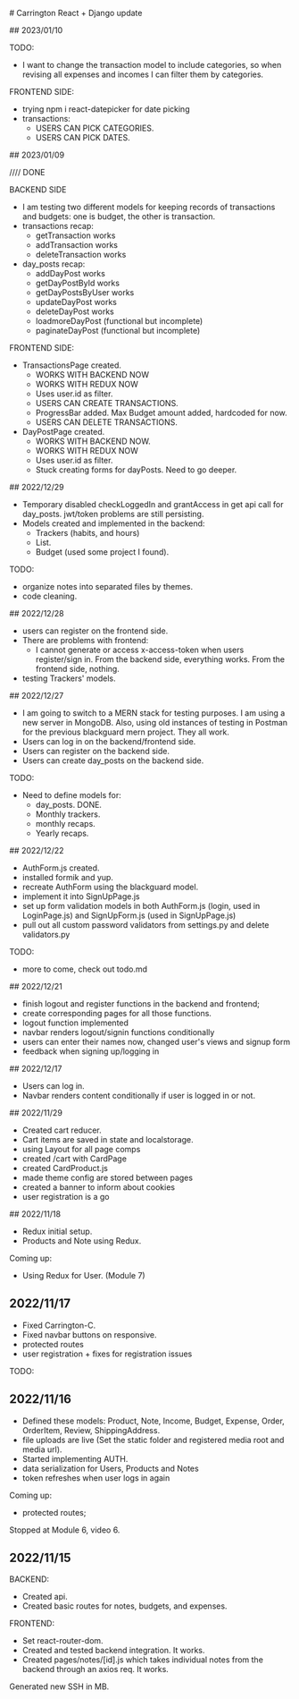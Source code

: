 # Carrington React + Django update

## 2023/01/10

TODO:

- I want to change the transaction model to include categories, so when revising all expenses and incomes I can filter them by categories.

FRONTEND SIDE:

- trying npm i react-datepicker for date picking
- transactions:
  - USERS CAN PICK CATEGORIES.
  - USERS CAN PICK DATES.

## 2023/01/09

//// DONE

BACKEND SIDE

- I am testing two different models for keeping records of transactions and budgets: one is budget, the other is transaction.
- transactions recap:
  - getTransaction works
  - addTransaction works
  - deleteTransaction works
- day_posts recap:
  - addDayPost works
  - getDayPostById works
  - getDayPostsByUser works
  - updateDayPost works
  - deleteDayPost works
  - loadmoreDayPost (functional but incomplete)
  - paginateDayPost (functional but incomplete)

FRONTEND SIDE:

- TransactionsPage created.
  - WORKS WITH BACKEND NOW
  - WORKS WITH REDUX NOW
  - Uses user.id as filter.
  - USERS CAN CREATE TRANSACTIONS.
  - ProgressBar added. Max Budget amount added, hardcoded for now.
  - USERS CAN DELETE TRANSACTIONS.
- DayPostPage created.
  - WORKS WITH BACKEND NOW.
  - WORKS WITH REDUX NOW
  - Uses user.id as filter.
  - Stuck creating forms for dayPosts. Need to go deeper.

## 2022/12/29

- Temporary disabled checkLoggedIn and grantAccess in get api call for day_posts. jwt/token problems are still persisting.
- Models created and implemented in the backend:
  - Trackers (habits, and hours)
  - List.
  - Budget (used some project I found).

TODO:

- organize notes into separated files by themes.
- code cleaning.

## 2022/12/28

- users can register on the frontend side.
- There are problems with frontend:
  - I cannot generate or access x-access-token when users register/sign in. From the backend side, everything works. From the frontend side, nothing.
- testing Trackers' models.

## 2022/12/27

- I am going to switch to a MERN stack for testing purposes. I am using a new server in MongoDB. Also, using old instances of testing in Postman for the previous blackguard mern project. They all work.
- Users can log in on the backend/frontend side.
- Users can register on the backend side.
- Users can create day_posts on the backend side.

TODO:

- Need to define models for:
  - day_posts. DONE.
  - Monthly trackers.
  - monthly recaps.
  - Yearly recaps.

## 2022/12/22

- AuthForm.js created.
- installed formik and yup.
- recreate AuthForm using the blackguard model.
- implement it into SignUpPage.js
- set up form validation models in both AuthForm.js (login, used in LoginPage.js) and SignUpForm.js (used in SignUpPage.js)
- pull out all custom password validators from settings.py and delete validators.py

TODO:

- more to come, check out todo.md

## 2022/12/21

- finish logout and register functions in the backend and frontend;
- create corresponding pages for all those functions.
- logout function implemented
- navbar renders logout/signin functions conditionally
- users can enter their names now, changed user's views and signup form
- feedback when signing up/logging in

## 2022/12/17

- Users can log in.
- Navbar renders content conditionally if user is logged in or not.

## 2022/11/29

- Created cart reducer.
- Cart items are saved in state and localstorage.
- using Layout for all page comps
- created /cart with CardPage
- created CardProduct.js
- made theme config are stored between pages
- created a banner to inform about cookies
- user registration is a go

## 2022/11/18

- Redux initial setup.
- Products and Note using Redux.

Coming up:

- Using Redux for User. (Module 7)

## 2022/11/17

- Fixed Carrington-C.
- Fixed navbar buttons on responsive.
- protected routes
- user registration + fixes for registration issues

TODO:

## 2022/11/16

- Defined these models: Product, Note, Income, Budget, Expense, Order, OrderItem, Review, ShippingAddress.
- file uploads are live (Set the static folder and registered media root and media url).
- Started implementing AUTH.
- data serialization for Users, Products and Notes
- token refreshes when user logs in again

Coming up:

- protected routes;

Stopped at Module 6, video 6.

## 2022/11/15

BACKEND:

- Created api.
- Created basic routes for notes, budgets, and expenses.

FRONTEND:

- Set react-router-dom.
- Created and tested backend integration. It works.
- Created pages/notes/[id].js which takes individual notes from the backend through an axios req. It works.

Generated new SSH in MB.
